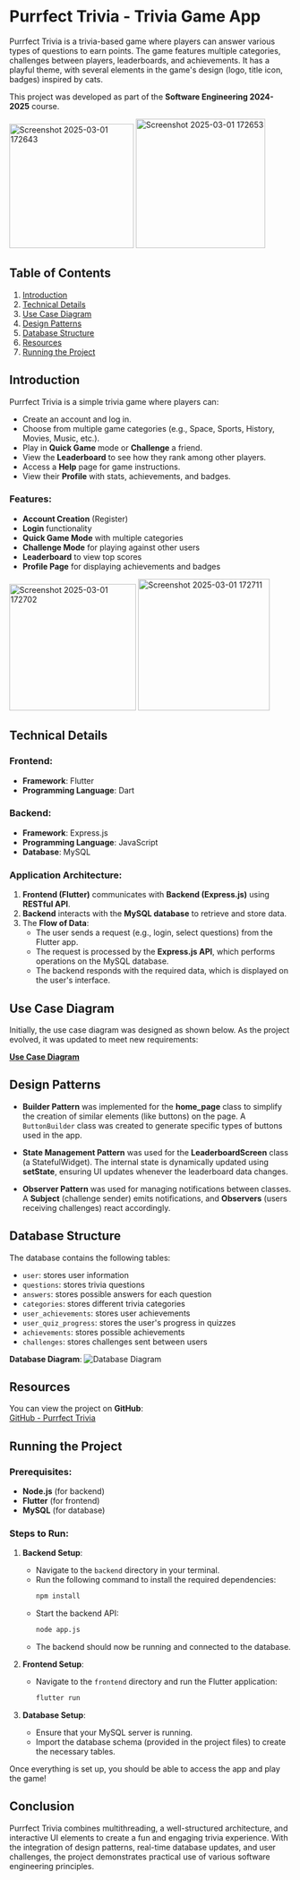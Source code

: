 # Purrfect Trivia - Trivia Game App

Purrfect Trivia is a trivia-based game where players can answer various types of questions to earn points. The game features multiple categories, challenges between players, leaderboards, and achievements. It has a playful theme, with several elements in the game's design (logo, title icon, badges) inspired by cats.

This project was developed as part of the **Software Engineering 2024-2025** course.


<img width="222" alt="Screenshot 2025-03-01 172643" src="https://github.com/user-attachments/assets/d89301d0-812b-4518-8f12-65f4b548a8da" />


<img width="231" alt="Screenshot 2025-03-01 172653" src="https://github.com/user-attachments/assets/85ae2228-16a3-4430-bbd9-dfdf82f0597c" />


## Table of Contents
1. [Introduction](#introduction)
2. [Technical Details](#technical-details)
3. [Use Case Diagram](#use-case-diagram)
4. [Design Patterns](#design-patterns)
5. [Database Structure](#database-structure)
6. [Resources](#resources)
7. [Running the Project](#running-the-project)

## Introduction
Purrfect Trivia is a simple trivia game where players can:
- Create an account and log in.
- Choose from multiple game categories (e.g., Space, Sports, History, Movies, Music, etc.).
- Play in **Quick Game** mode or **Challenge** a friend.
- View the **Leaderboard** to see how they rank among other players.
- Access a **Help** page for game instructions.
- View their **Profile** with stats, achievements, and badges.

### Features:
- **Account Creation** (Register)
- **Login** functionality
- **Quick Game Mode** with multiple categories
- **Challenge Mode** for playing against other users
- **Leaderboard** to view top scores
- **Profile Page** for displaying achievements and badges

<img width="226" alt="Screenshot 2025-03-01 172702" src="https://github.com/user-attachments/assets/dd6f6f0e-8979-4309-9378-71837814c782" />


<img width="235" alt="Screenshot 2025-03-01 172711" src="https://github.com/user-attachments/assets/8ad98c22-693a-4bff-a5e6-a8f33add98dd" />



## Technical Details
### Frontend:
- **Framework**: Flutter
- **Programming Language**: Dart

### Backend:
- **Framework**: Express.js
- **Programming Language**: JavaScript
- **Database**: MySQL

### Application Architecture:
1. **Frontend (Flutter)** communicates with **Backend (Express.js)** using **RESTful API**.
2. **Backend** interacts with the **MySQL database** to retrieve and store data.
3. The **Flow of Data**: 
   - The user sends a request (e.g., login, select questions) from the Flutter app.
   - The request is processed by the **Express.js API**, which performs operations on the MySQL database.
   - The backend responds with the required data, which is displayed on the user's interface.

## Use Case Diagram
Initially, the use case diagram was designed as shown below. As the project evolved, it was updated to meet new requirements:

[**Use Case Diagram**](https://drive.google.com/file/d/1TjiDkUFffaXFgd8_P0CkHt6ripzZZJlZ/view?usp=sharing)

## Design Patterns

- **Builder Pattern** was implemented for the **home_page** class to simplify the creation of similar elements (like buttons) on the page. A `ButtonBuilder` class was created to generate specific types of buttons used in the app.

- **State Management Pattern** was used for the **LeaderboardScreen** class (a StatefulWidget). The internal state is dynamically updated using **setState**, ensuring UI updates whenever the leaderboard data changes.

- **Observer Pattern** was used for managing notifications between classes. A **Subject** (challenge sender) emits notifications, and **Observers** (users receiving challenges) react accordingly.

## Database Structure
The database contains the following tables:
- `user`: stores user information
- `questions`: stores trivia questions
- `answers`: stores possible answers for each question
- `categories`: stores different trivia categories
- `user_achievements`: stores user achievements
- `user_quiz_progress`: stores the user's progress in quizzes
- `achievements`: stores possible achievements
- `challenges`: stores challenges sent between users

**Database Diagram**:
![Database Diagram](link-to-your-database-diagram)

## Resources
You can view the project on **GitHub**:  
[GitHub - Purrfect Trivia](https://github.com/RoxanaRujac/Trivia-App)

## Running the Project
### Prerequisites:
- **Node.js** (for backend)
- **Flutter** (for frontend)
- **MySQL** (for database)

### Steps to Run:

1. **Backend Setup**:
   - Navigate to the `backend` directory in your terminal.
   - Run the following command to install the required dependencies:
     ```bash
     npm install
     ```
   - Start the backend API:
     ```bash
     node app.js
     ```
   - The backend should now be running and connected to the database.

2. **Frontend Setup**:
   - Navigate to the `frontend` directory and run the Flutter application:
     ```bash
     flutter run
     ```

3. **Database Setup**:
   - Ensure that your MySQL server is running.
   - Import the database schema (provided in the project files) to create the necessary tables.

Once everything is set up, you should be able to access the app and play the game!

## Conclusion
Purrfect Trivia combines multithreading, a well-structured architecture, and interactive UI elements to create a fun and engaging trivia experience. With the integration of design patterns, real-time database updates, and user challenges, the project demonstrates practical use of various software engineering principles.
